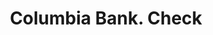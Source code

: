 ---
doi: 10.7916/D8058SZV
date_other: '1890'
date_other_textual: 1890-1899
form: printed ephemera
genre:
- Checks (bank checks)
name:
- Columbia Bank
object_in_context_url: https://biggert.cul.columbia.edu/items/view/ave_biggert_00971
subject_hierarchical_geographic:
- New York, New York, United States
subject_name:
- Columbia Bank
title: Columbia Bank. Check
sort_title: Columbia Bank. Check
call_number: ave_biggert_00971
coordinates:
- 40.71277777777778,-74.00583333333333
pid: ave_biggert_00971
identifiers: ave_biggert_00971
thumbnail: https://derivativo-2.library.columbia.edu/iiif/2/ldpd:344375/full/!256,256/0/native.jpg
permalink: "/items/ave_biggert_00971/"
layout: iiif-image-page
---